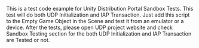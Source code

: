 This is a test code example for Unity Distribution Portal Sandbox Tests. This test will do both UDP Initialization and IAP Transaction. Just add this script to the Empty Game Object in the Scene and test it from an emulator or a device. After the tests, please open UDP project website and check Sandbox Testing section for the both UDP Initialization and IAP Transaction are Tested or not.